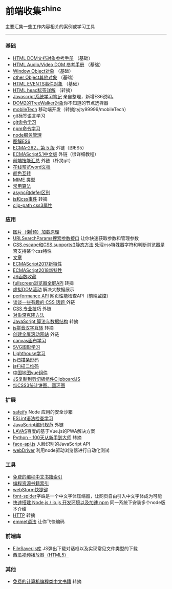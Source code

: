 # 前端收集<sup>shine</sup>

主要汇集一些工作内容相关的案例或学习工具

---

### 基础

* [HTML DOM文档对象参考手册](BASE/HTML_DOM.md) （基础）
* [HTML Audio/Video DOM 参考手册](BASE/HTML_Audio.md) （基础）
* [Window Object对象](BASE/WindowObject.md) （基础）
* [other Object其他对象](BASE/otherObject.md) （基础）
* [HTML EVENTS事件对象](BASE/HTML_EVENTS.md) （基础）
* [HTML head标签详解](BASE/Head.md) （转摘）
* [Javascript系统学习笔记](BASE/javascript/javascript_01.md) 亲自整理，新增ES6说明。
* [DOM2的TreeWalker对象](BASE/TreeWalker.md)你不知道的节点选择器
* [mobileTech](BASE/mobileTech.md) 移动端开发（转摘jtyjty99999/mobileTech）
* [git标签语言学习](BASE/gitHub_README.md)
* [git命令学习](BASE/git.md)
* [npm命令学习](BASE/npm.md)
* [node服务管理](BASE/node_manage.md)
* [图解ES6](BASE/ES6/README.md)
* [ECMA-262，第 5 版](https://www.ibm.com/developerworks/cn/web/wa-ecma262/index.html) 外链（即ES5）
* [ECMAScript5.1中文版](http://yanhaijing.com/es5/#about) 外链（很详细教程）
* [前端技能汇总](https://github.com/JacksonTian/fks) 外链（朴灵git）
* [在线预览word文档](https://view.officeapps.live.com/op/view.aspx?src=newteach.pbworks.com%2Ff%2Fele%2Bnewsletter.docx)
* [颜色互转](BASE/color.md)
* [MIME 类型](BASE/MediaType.md)
* [常用算法](BASE/Algorithm.md)
* [async和defer区别](BASE/async-defer.md)
* [js和css事件](BASE/script-link-events.html) 转摘
* [clip-path css3属性](BASE/clip-path.md)

### 应用

* [图片（懒|预）加载原理](APPLY/lazyload.md)
* [URLSearchParams搜索参数接口](APPLY/URLSearchParams.md) 让你快速获取参数和管理参数
* [CSS.escape和CSS.supports()静态方法](APPLY/CSS.md) 处理css特殊器字符和判断浏览器是否支持某个css特性
* [文章](https://mp.weixin.qq.com/s/HIEBGIXeJsxrwkCRpYlbtA)
* [ECMAScript2017新特性](APPLY/ECMAScript2017.md)
* [ECMAScript2018新特性](APPLY/ECMAScript2018.md)
* [JS函数收藏](APPLY/function.md)
* [fullscreen浏览器全屏API](APPLY/fullscreen.md) 转摘
* [虚拟DOM滚动](APPLY/virtualRolling.html) 解决大数据展示
* [performance API](APPLY/performance.md) 网页性能检查API（前端监控）
* [谈谈一些有趣的 CSS 话题 ](https://github.com/chokcoco/iCSS) 外链
* [CSS 专业技巧](https://github.com/AllThingsSmitty/css-protips/tree/master/translations/zh-CN) 外链
* [对象深克隆方法](APPLY/deepClone.md)
* [JavaScript 算法与数据结构](https://github.com/trekhleb/javascript-algorithms/blob/master/README.zh-CN.md) 转摘
* [js拼音汉字互转](https://github.com/sxei/pinyinjs) 转摘
* [创建全屏滚动网站](https://github.com/alvarotrigo/fullPage.js/tree/master/lang/chinese#fullpagejs) 外链
* [canvas画布学习](APPLY/CANVAS/README.md)
* [SVG图形学习](APPLY/SVG/README.md)
* [Lighthouse学习](APPLY/Lighthouse.md)
* [js扫描条形码](APPLY/quagga)
* [js扫描二维码](APPLY/jsQR)
* [中国地图vue组件](APPLY/ChinaMap)
* [JS复制到剪切板组件ClipboardJS](http://www.clipboardjs.cn/)
* [纯CSS3统计饼图、圆环图](APPLY/pie.md)

### 扩展

* [safeify](http://font-spider.org/) Node 应用的安全沙箱
* [ESLint语法检查学习](EXTEND/ESLint.md)
* [JavaScript编码规范](https://github.com/ecomfe/spec/blob/master/javascript-style-guide.md) 外链
* [LAVAS](https://lavas.baidu.com/)百度的基于Vue.js的PWA解决方案
* [Python - 100天从新手到大师](https://github.com/jackfrued/Python-100-Days) 转摘
* [face-api.js](EXTEND/face-api.js/README.md) 人脸识别的JavaScript API
* [webDriver](https://github.com/scscms/scs-webdriver) 利用node驱动浏览器进行自动化测试


### 工具

* [免费的编程中文书籍索引](TOOL/books.md)
* [编程资源书籍索引](TOOL/books2.md)
* [webStorm快捷键](TOOL/webStorm.md)
* [font-spider](http://font-spider.org/)字蛛是一个中文字体压缩器，让网页自由引入中文字体成为可能
* [快速搭建 Node.js / io.js 开发环境以及加速 npm](TOOL/install_nodejs.md) 同一系统下安装多个node版本介绍
* [HTTP](TOOL/HTTP.md) 转摘
* [emmet语法](TOOL/emmet.md) 让你飞快编码

### 前端库

* [FileSaver.js库](https://github.com/eligrey/FileSaver.js) JS弹出下载对话框以及实现常见文件类型的下载
* [西瓜视频播放器（HTML5）](https://v2.h5player.bytedance.com/)

### 其他
* [免费的计算机编程类中文书籍](OTHER/free-programming-books-zh_CN.md) 转摘
